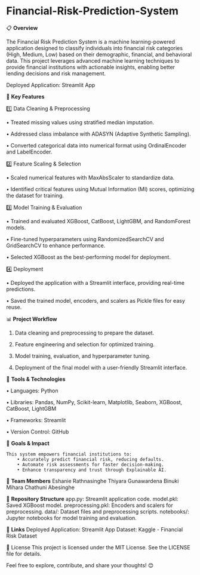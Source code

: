 # Financial-Risk-Prediction-System

📋 **Overview**

The Financial Risk Prediction System is a machine learning-powered application designed to classify individuals into financial risk categories (High, Medium, Low) based on their demographic, financial, and behavioral data. This project leverages advanced machine learning techniques to provide financial institutions with actionable insights, enabling better lending decisions and risk management.

Deployed Application: Streamlit App

🚀 **Key Features**

1️⃣ Data Cleaning & Preprocessing

• Treated missing values using stratified median imputation.

• Addressed class imbalance with ADASYN (Adaptive Synthetic Sampling).

• Converted categorical data into numerical format using OrdinalEncoder and LabelEncoder.
    
2️⃣ Feature Scaling & Selection
    
•  Scaled numerical features with MaxAbsScaler to standardize data.

• Identified critical features using Mutual Information (MI) scores, optimizing the dataset for training.
    
3️⃣ Model Training & Evaluation
    
• Trained and evaluated XGBoost, CatBoost, LightGBM, and RandomForest models.

• Fine-tuned hyperparameters using RandomizedSearchCV and GridSearchCV to enhance performance.

• Selected XGBoost as the best-performing model for deployment.
    
4️⃣ Deployment

• Deployed the application with a Streamlit interface, providing real-time predictions.

• Saved the trained model, encoders, and scalers as Pickle files for easy reuse.

📊 **Project Workflow**

1. Data cleaning and preprocessing to prepare the dataset.
    
2. Feature engineering and selection for optimized training.
    
3. Model training, evaluation, and hyperparameter tuning.
    
4. Deployment of the final model with a user-friendly Streamlit interface.


🔧 **Tools & Technologies**

• Languages: Python
    
• Libraries: Pandas, NumPy, Scikit-learn, Matplotlib, Seaborn, XGBoost, CatBoost, LightGBM
    
• Frameworks: Streamlit
    
• Version Control: GitHub


🎯 **Goals & Impact**

    This system empowers financial institutions to:
        • Accurately predict financial risk, reducing defaults.
        • Automate risk assessments for faster decision-making.
        • Enhance transparency and trust through Explainable AI.

👥 **Team Members**
    Eshanie Rathnasinghe
    Thiyara Gunawardena
    Binuki Mihara
    Chathuni Abesinghe

📂 **Repository Structure**
    app.py: Streamlit application code.
    model.pkl: Saved XGBoost model.
    preprocessing.pkl: Encoders and scalers for preprocessing.
    data/: Dataset files and preprocessing scripts.
    notebooks/: Jupyter notebooks for model training and evaluation.

📌 **Links**
    Deployed Application: Streamlit App
    Dataset: Kaggle - Financial Risk Dataset

🔗 License
This project is licensed under the MIT License. See the LICENSE file for details.

Feel free to explore, contribute, and share your thoughts! 😊
